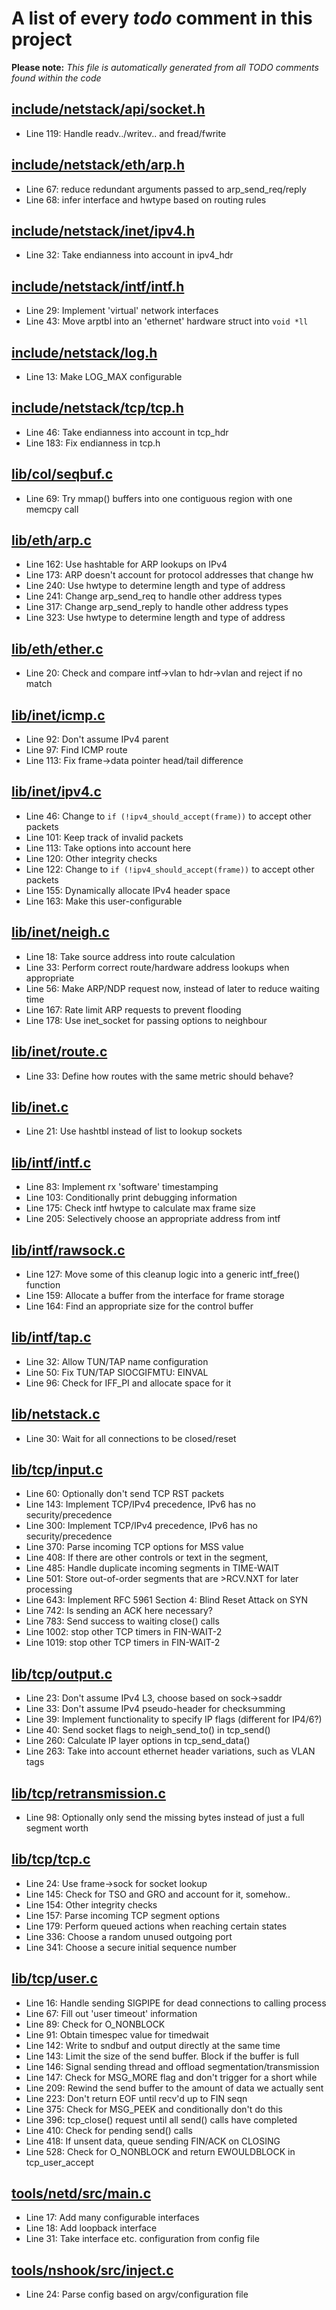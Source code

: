# A list of every _todo_ comment in this project
**Please note:** _This file is automatically generated from all TODO comments found within the code_
## [include/netstack/api/socket.h](include/netstack/api/socket.h)
  - Line 119: Handle readv../writev.. and fread/fwrite

## [include/netstack/eth/arp.h](include/netstack/eth/arp.h)
  - Line 67: reduce redundant arguments passed to arp_send_req/reply
  - Line 68: infer interface and hwtype based on routing rules

## [include/netstack/inet/ipv4.h](include/netstack/inet/ipv4.h)
  - Line 32: Take endianness into account in ipv4_hdr

## [include/netstack/intf/intf.h](include/netstack/intf/intf.h)
  - Line 29: Implement 'virtual' network interfaces
  - Line 43: Move arptbl into an 'ethernet' hardware struct into `void *ll`

## [include/netstack/log.h](include/netstack/log.h)
  - Line 13: Make LOG_MAX configurable

## [include/netstack/tcp/tcp.h](include/netstack/tcp/tcp.h)
  - Line 46: Take endianness into account in tcp_hdr
  - Line 183: Fix endianness in tcp.h

## [lib/col/seqbuf.c](lib/col/seqbuf.c)
  - Line 69: Try mmap() buffers into one contiguous region with one memcpy call

## [lib/eth/arp.c](lib/eth/arp.c)
  - Line 162: Use hashtable for ARP lookups on IPv4
  - Line 173: ARP doesn't account for protocol addresses that change hw
  - Line 240: Use hwtype to determine length and type of address
  - Line 241: Change arp_send_req to handle other address types
  - Line 317: Change arp_send_reply to handle other address types
  - Line 323: Use hwtype to determine length and type of address

## [lib/eth/ether.c](lib/eth/ether.c)
  - Line 20: Check and compare intf->vlan to hdr->vlan and reject if no match

## [lib/inet/icmp.c](lib/inet/icmp.c)
  - Line 92: Don't assume IPv4 parent
  - Line 97: Find ICMP route
  - Line 113: Fix frame->data pointer head/tail difference

## [lib/inet/ipv4.c](lib/inet/ipv4.c)
  - Line 46: Change to `if (!ipv4_should_accept(frame))` to accept other packets
  - Line 101: Keep track of invalid packets
  - Line 113: Take options into account here
  - Line 120: Other integrity checks
  - Line 122: Change to `if (!ipv4_should_accept(frame))` to accept other packets
  - Line 155: Dynamically allocate IPv4 header space
  - Line 163: Make this user-configurable

## [lib/inet/neigh.c](lib/inet/neigh.c)
  - Line 18: Take source address into route calculation
  - Line 33: Perform correct route/hardware address lookups when appropriate
  - Line 56: Make ARP/NDP request now, instead of later to reduce waiting time
  - Line 167: Rate limit ARP requests to prevent flooding
  - Line 178: Use inet_socket for passing options to neighbour

## [lib/inet/route.c](lib/inet/route.c)
  - Line 33: Define how routes with the same metric should behave?

## [lib/inet.c](lib/inet.c)
  - Line 21: Use hashtbl instead of list to lookup sockets

## [lib/intf/intf.c](lib/intf/intf.c)
  - Line 83: Implement rx 'software' timestamping
  - Line 103: Conditionally print debugging information
  - Line 175: Check intf hwtype to calculate max frame size
  - Line 205: Selectively choose an appropriate address from intf

## [lib/intf/rawsock.c](lib/intf/rawsock.c)
  - Line 127: Move some of this cleanup logic into a generic intf_free() function
  - Line 159: Allocate a buffer from the interface for frame storage
  - Line 164: Find an appropriate size for the control buffer

## [lib/intf/tap.c](lib/intf/tap.c)
  - Line 32: Allow TUN/TAP name configuration
  - Line 50: Fix TUN/TAP SIOCGIFMTU: EINVAL
  - Line 96: Check for IFF_PI and allocate space for it

## [lib/netstack.c](lib/netstack.c)
  - Line 30: Wait for all connections to be closed/reset

## [lib/tcp/input.c](lib/tcp/input.c)
  - Line 60: Optionally don't send TCP RST packets
  - Line 143: Implement TCP/IPv4 precedence, IPv6 has no security/precedence
  - Line 300: Implement TCP/IPv4 precedence, IPv6 has no security/precedence
  - Line 370: Parse incoming TCP options for MSS value
  - Line 408: If there are other controls or text in the segment,
  - Line 485: Handle duplicate incoming segments in TIME-WAIT
  - Line 501: Store out-of-order segments that are >RCV.NXT for later processing
  - Line 643: Implement RFC 5961 Section 4: Blind Reset Attack on SYN
  - Line 742: Is sending an ACK here necessary?
  - Line 783: Send success to waiting close() calls
  - Line 1002: stop other TCP timers in FIN-WAIT-2
  - Line 1019: stop other TCP timers in FIN-WAIT-2

## [lib/tcp/output.c](lib/tcp/output.c)
  - Line 23: Don't assume IPv4 L3, choose based on sock->saddr
  - Line 33: Don't assume IPv4 pseudo-header for checksumming
  - Line 39: Implement functionality to specify IP flags (different for IP4/6?)
  - Line 40: Send socket flags to neigh_send_to() in tcp_send()
  - Line 260: Calculate IP layer options in tcp_send_data()
  - Line 263: Take into account ethernet header variations, such as VLAN tags

## [lib/tcp/retransmission.c](lib/tcp/retransmission.c)
  - Line 98: Optionally only send the missing bytes instead of just a full segment worth

## [lib/tcp/tcp.c](lib/tcp/tcp.c)
  - Line 24: Use frame->sock for socket lookup
  - Line 145: Check for TSO and GRO and account for it, somehow..
  - Line 154: Other integrity checks
  - Line 157: Parse incoming TCP segment options
  - Line 179: Perform queued actions when reaching certain states
  - Line 336: Choose a random unused outgoing port
  - Line 341: Choose a secure initial sequence number

## [lib/tcp/user.c](lib/tcp/user.c)
  - Line 16: Handle sending SIGPIPE for dead connections to calling process
  - Line 67: Fill out 'user timeout' information
  - Line 89: Check for O_NONBLOCK
  - Line 91: Obtain timespec value for timedwait
  - Line 142: Write to sndbuf and output directly at the same time
  - Line 143: Limit the size of the send buffer. Block if the buffer is full
  - Line 146: Signal sending thread and offload segmentation/transmission
  - Line 147: Check for MSG_MORE flag and don't trigger for a short while
  - Line 209: Rewind the send buffer to the amount of data we actually sent
  - Line 223: Don't return EOF until recv'd up to FIN seqn
  - Line 375: Check for MSG_PEEK and conditionally don't do this
  - Line 396: tcp_close() request until all send() calls have completed
  - Line 410: Check for pending send() calls
  - Line 418: If unsent data, queue sending FIN/ACK on CLOSING
  - Line 528: Check for O_NONBLOCK and return EWOULDBLOCK in tcp_user_accept

## [tools/netd/src/main.c](tools/netd/src/main.c)
  - Line 17: Add many configurable interfaces
  - Line 18: Add loopback interface
  - Line 31: Take interface etc. configuration from config file

## [tools/nshook/src/inject.c](tools/nshook/src/inject.c)
  - Line 24: Parse config based on argv/configuration file
